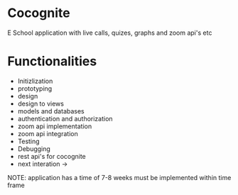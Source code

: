 # Cocognite
E School application with live calls, quizes, graphs and zoom api's etc 

# Functionalities
* Initizlization
* prototyping
* design
* design to views
* models and databases
* authentication and authorization
* zoom api implementation
* zoom api integration
* Testing
* Debugging
* rest api's for cocognite
* next interation ->


NOTE: application has a time of 7-8 weeks must be implemented within time frame
